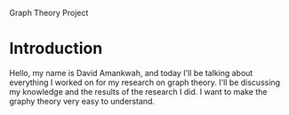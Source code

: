 Graph Theory Project

<h1>Introduction</h1>

Hello, my name is David Amankwah, and today I'll be talking about everything I worked on for my research on graph theory. I'll be discussing my knowledge and the results of the research I did. I want to make the graphy theory very easy to understand.